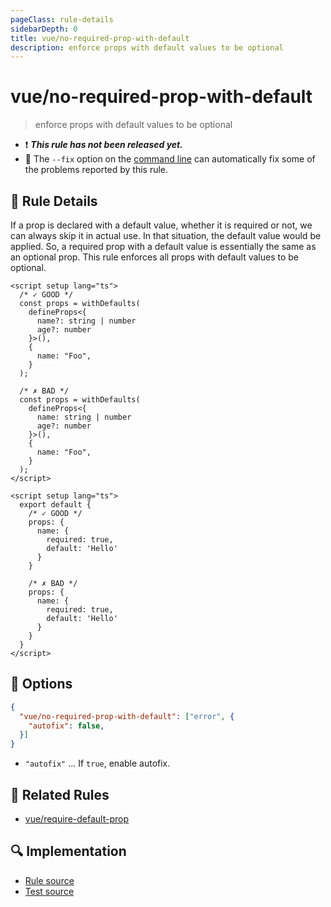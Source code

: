 ```yaml
---
pageClass: rule-details
sidebarDepth: 0
title: vue/no-required-prop-with-default
description: enforce props with default values ​​to be optional
---
```

# vue/no-required-prop-with-default

> enforce props with default values ​​to be optional

- :exclamation: <badge text="This rule has not been released yet." vertical="middle" type="error"> ***This rule has not been released yet.*** </badge>
- :wrench: The `--fix` option on the [command line](https://eslint.org/docs/user-guide/command-line-interface#fixing-problems) can automatically fix some of the problems reported by this rule.

## :book: Rule Details

If a prop is declared with a default value, whether it is required or not, we can always skip it in actual use. In that situation, the default value would be applied.
So, a required prop with a default value is essentially the same as an optional prop.
This rule enforces all props with default values to be optional.

<eslint-code-block fix :rules="{'vue/no-required-prop-with-default': ['error', { autoFix: true }]}">

```vue
<script setup lang="ts">
  /* ✓ GOOD */
  const props = withDefaults(
    defineProps<{
      name?: string | number
      age?: number
    }>(),
    {
      name: "Foo",
    }
  );

  /* ✗ BAD */
  const props = withDefaults(
    defineProps<{
      name: string | number
      age?: number
    }>(),
    {
      name: "Foo",
    }
  );
</script>
```

</eslint-code-block>

<eslint-code-block fix :rules="{'vue/no-required-prop-with-default': ['error', { autoFix: true }]}">

```vue
<script setup lang="ts">
  export default {
    /* ✓ GOOD */
    props: {
      name: {
        required: true,
        default: 'Hello'
      }
    }

    /* ✗ BAD */
    props: {
      name: {
        required: true,
        default: 'Hello'
      }
    }
  }
</script>
```

</eslint-code-block>

## :wrench: Options

```json
{
  "vue/no-required-prop-with-default": ["error", {
    "autofix": false,
  }]
}
```

- `"autofix"` ... If `true`, enable autofix.

## :couple: Related Rules

- [vue/require-default-prop](./require-default-prop.md)

## :mag: Implementation

- [Rule source](https://github.com/vuejs/eslint-plugin-vue/blob/master/lib/rules/no-required-prop-with-default.js)
- [Test source](https://github.com/vuejs/eslint-plugin-vue/blob/master/tests/lib/rules/no-required-prop-with-default.js)
